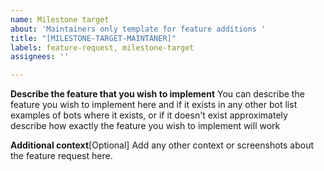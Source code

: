 ```yaml
---
name: Milestone target
about: 'Maintainers only template for feature additions '
title: "[MILESTONE-TARGET-MAINTANER]"
labels: feature-request, milestone-target
assignees: ''

---
```


**Describe the feature that you wish to implement**
You can describe the feature you wish to implement here and if it exists in any other bot list examples of bots where it exists,  or if it doesn't exist approximately describe how exactly the feature you wish to implement will work

**Additional context**[Optional]
Add any other context or screenshots about the feature request here.
